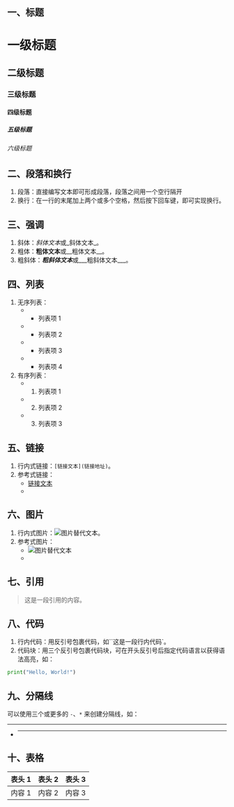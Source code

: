 

## 一、标题
# 一级标题

## 二级标题

### 三级标题

#### 四级标题

##### 五级标题

###### 六级标题

## 二、段落和换行

1. 段落：直接编写文本即可形成段落，段落之间用一个空行隔开
2. 换行：在一行的末尾加上两个或多个空格，然后按下回车键，即可实现换行。

## 三、强调

1. 斜体：*斜体文本*或_斜体文本_。
2. 粗体：**粗体文本**或__粗体文本__。
3. 粗斜体：***粗斜体文本***或___粗斜体文本___。

## 四、列表
1. 无序列表：
    - - 列表项 1
    - - 列表项 2
    - * 列表项 3
    - + 列表项 4
2. 有序列表：
    - 1. 列表项 1
    - 2. 列表项 2
    - 3. 列表项 3

## 五、链接

1. 行内式链接：`[链接文本](链接地址)`。
2. 参考式链接：
    - [链接文本][链接标记]
    - [链接标记]: 链接地址

## 六、图片

1. 行内式图片：![图片替代文本](图片地址)。
2. 参考式图片：
    - ![图片替代文本][图片标记]
    - [图片标记]: 图片地址

## 七、引用

> 这是一段引用的内容。

## 八、代码
1. 行内代码：用反引号包裹代码，如``这是一段行内代码`。
2. 代码块：用三个反引号包裹代码块，可在开头反引号后指定代码语言以获得语法高亮，如：
```python
print("Hello, World!")
```

## 九、分隔线

可以使用三个或更多的 `-`、`*` 来创建分隔线，如：
- ---
- ***

## 十、表格

| 表头 1 | 表头 2 | 表头 3 |
| ---- | ---- | ---- |
| 内容 1 | 内容 2 | 内容 3 |